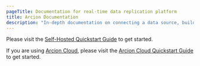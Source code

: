 ```yaml
---
pageTitle: Documentation for real-time data replication platform
title: Arcion Documentation
description: "In-depth documentation on connecting a data source, building your first pipeline, and deploying to production."
---
```


Please visit the [Self-Hosted Quickstart Guide](docs/quickstart) to get started.

If you are using [Arcion Cloud](https://www.arcion.io/cloud), please visit the [Arcion Cloud Quickstart Guide](/docs/arcion-cloud-dashboard/quickstart) to get started.